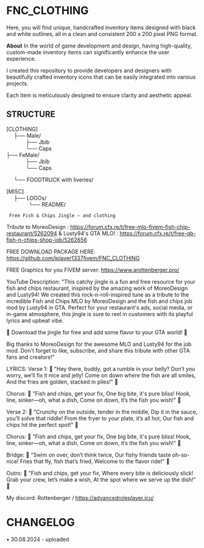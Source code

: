 # FNC_CLOTHING
Here, you will find unique, handcrafted inventory items designed with black and white outlines, all in a clean and consistent 200 x 200 pixel PNG format.

**About** 
In the world of game development and design, having high-quality, custom-made inventory items can significantly enhance the user experience. 

I created this repository to provide developers and designers with beautifully crafted inventory icons that can be easily integrated into various projects. 

Each item is meticulously designed to ensure clarity and aesthetic appeal.

        
## STRUCTURE
 
[CLOTHING]   
     ├── Male/  
             ├── Jbib  
             └── Caps    
      ├── FeMale/  
             ├── Jbib  
             └── Caps            

     └── FOODTRUCK with liveries/  

[MISC]  
     ├── LOGOs/  
          
     └── README/  

     Free Fish & Chips Jingle – and clothing 
Tribute to MoreoDesign : https://forum.cfx.re/t/free-mlo-fivem-fish-chip-restaurant/5262094
& Lusty94's GTA MLO! : https://forum.cfx.re/t/free-qb-fish-n-chips-shop-job/5262656

FREE DOWNLOAD PACKAGE HERE: 
https://github.com/iplayer1337fivem/FNC_CLOTHING

FREE  Graphics for you FIVEM server:
https://www.arottenberger.pro/

YouTube Description:
"This catchy jingle is a fun and free resource for your fish and chips restaurant, inspired by the amazing work of MoreoDesign and Lusty94! We created this rock-n-roll-inspired tune as a tribute to the incredible Fish and Chips MLO by MoreoDesign and the fish and chips job mod by Lusty94 in GTA. Perfect for your restaurant's ads, social media, or in-game atmosphere, this jingle is sure to reel in customers with its playful lyrics and upbeat vibe.

🎵 Download the jingle for free and add some flavor to your GTA world! 🎵

Big thanks to MoreoDesign for the awesome MLO and Lusty94 for the job mod. Don't forget to like, subscribe, and share this tribute with other GTA fans and creators!"

LYRICS:
Verse 1:
🎵 "Hey there, buddy, got a rumble in your belly?
Don’t you worry, we’ll fix it nice and jelly!
Come on down where the fish are all smiles,
And the fries are golden, stacked in piles!" 🎵

Chorus:
🎵 "Fish and chips, get your fix,
One big bite, it's pure bliss!
Hook, line, sinker—oh, what a dish,
Come on down, it’s the fish you wish!" 🎵

Verse 2:
🎵 "Crunchy on the outside, tender in the middle,
Dip it in the sauce, you’ll solve that riddle!
From the fryer to your plate, it’s all hot,
Our fish and chips hit the perfect spot!" 🎵

Chorus:
🎵 "Fish and chips, get your fix,
One big bite, it's pure bliss!
Hook, line, sinker—oh, what a dish,
Come on down, it’s the fish you wish!" 🎵

Bridge:
🎵 "Swim on over, don’t think twice,
Our fishy friends taste oh-so-nice!
Fries that fly, fish that’s fried,
Welcome to the flavor ride!" 🎵

Outro:
🎵 "Fish and chips, get your fix,
Where every bite is deliciously slick!
Grab your crew, let’s make a wish,
At the spot where we serve up the dish!" 🎵
             


My discord: Rottenberger / https://advancedroleplayer.icu/

# CHANGELOG
• 30.08.2024 - uploaded
